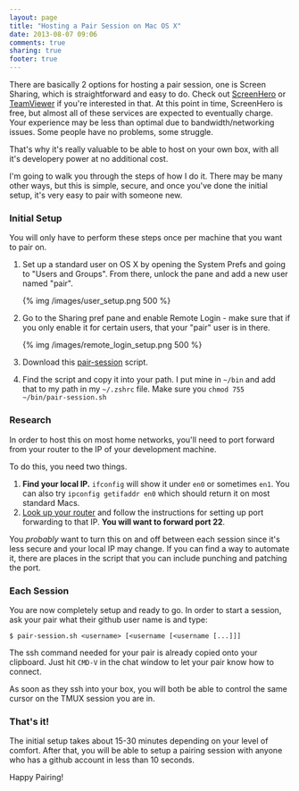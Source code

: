 ```yaml
---
layout: page
title: "Hosting a Pair Session on Mac OS X"
date: 2013-08-07 09:06
comments: true
sharing: true
footer: true
---
```


There are basically 2 options for hosting a pair session, one is Screen Sharing, which is straightforward and easy to do.  Check out [ScreenHero](http://screenhero.com) or [TeamViewer](http://teamviewer.com) if you're interested in that.  At this point in time, ScreenHero is free, but almost all of these services are expected to eventually charge.  Your experience may be less than optimal due to bandwidth/networking issues.  Some people have no problems, some struggle.

That's why it's really valuable to be able to host on your own box, with all it's developery power at no additional cost.

I'm going to walk you through the steps of how I do it.  There may be many other ways, but this is simple, secure, and once you've done the initial setup, it's very easy to pair with someone new.

### Initial Setup

You will only have to perform these steps once per machine that you want to pair on.

1. Set up a standard user on OS X by opening the System Prefs and going to "Users and Groups".  From there, unlock the pane and add a new user named "pair".

    {% img /images/user_setup.png 500 %}
 
2. Go to the Sharing pref pane and enable Remote Login - make sure that if you only enable it for certain users, that your "pair" user is in there. 

    {% img /images/remote_login_setup.png 500 %}

3. Download this [pair-session](https://gist.github.com/marksim/5785406/raw/8234df06fbc4c9952b97eacc647e09eefc996abf/pair-session.sh) script.
4. Find the script and copy it into your path.  I put mine in `~/bin` and add that to my path in my `~/.zshrc` file.  Make sure you `chmod 755 ~/bin/pair-session.sh`

### Research

In order to host this on most home networks, you'll need to port forward from your router to the IP of your development machine.

To do this, you need two things.

1. **Find your local IP.**  `ifconfig` will show it under `en0` or sometimes `en1`.  You can also try `ipconfig getifaddr en0` which should return it on most standard Macs. 
2. [Look up your router](http://portforward.com/english/routers/port_forwarding/routerindex.htm) and follow the instructions for setting up port forwarding to that IP.  **You will want to forward port 22**.

You *probably* want to turn this on and off between each session since it's less secure and your local IP may change.  If you can find a way to automate it, there are places in the script that you can include punching and patching the port. 

### Each Session

You are now completely setup and ready to go.  In order to start a session, ask your pair what their github user name is and type:

    $ pair-session.sh <username> [<username [<username [...]]]

The ssh command needed for your pair is already copied onto your clipboard.  Just hit `CMD-V` in the chat window to let your pair know how to connect.  

As soon as they ssh into your box, you will both be able to control the same cursor on the TMUX session you are in.

### That's it!

The initial setup takes about 15-30 minutes depending on your level of comfort.  After that, you will be able to setup a pairing session with anyone who has a github account in less than 10 seconds.  

Happy Pairing!

